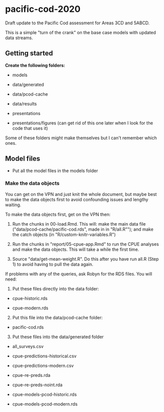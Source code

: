 # pacific-cod-2020
Draft update to the Pacific Cod assessment for Areas 3CD and 5ABCD. 

This is a simple "turn of the crank" on the base case models with updated data streams.

## Getting started

**Create the following folders:**

* models

* data/generated

* data/pcod-cache

* data/results

* presentations

* presentations/figures (can get rid of this one later when I look for the code that uses it)

Some of these folders might make themselves but I can't remember which ones.

## Model files

* Put all the model files in the models folder



### Make the data objects

You can get on the VPN and just knit the whole document, but maybe best to make the data objects first to avoid confounding issues and lengthy waiting.

To make the data objects first, get on the VPN then:

1. Run the chunks in 00-load.Rmd. This will: make the main data file ("data/pcod-cache/pacific-cod.rds", made in in "R/all.R""); and make the catch objects (in "R/custom-knitr-variables.R")

2. Run the chunks in "report/05-cpue-app.Rmd" to run the CPUE analyses and make the data objects. This will take a while the first time.

3. Source "data/get-mean-weight.R". Do this after you have run all.R (Step 1) to avoid having to pull the data again.

If problems with any of the queries, ask Robyn for the RDS files. You will need:

1. Put these files directly into the data folder:

* cpue-historic.rds

* cpue-modern.rds

2. Put this file into the data/pcod-cache folder:

* pacific-cod.rds

3. Put these files into the data/generated folder

* all_surveys.csv

* cpue-predictions-historical.csv

* cpue-predictions-modern.csv

* cpue-re-preds.rda

* cpue-re-preds-noint.rda

* cpue-models-pcod-historic.rds

* cpue-models-pcod-modern.rds





